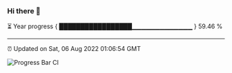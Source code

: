 ### Hi there 👋

⏳ Year progress { █████████████████▁▁▁▁▁▁▁▁▁▁▁▁▁ } 59.46 %

---

⏰ Updated on Sat, 06 Aug 2022 01:06:54 GMT

![Progress Bar CI](https://github.com/liununu/liununu/workflows/Progress%20Bar%20CI/badge.svg)
